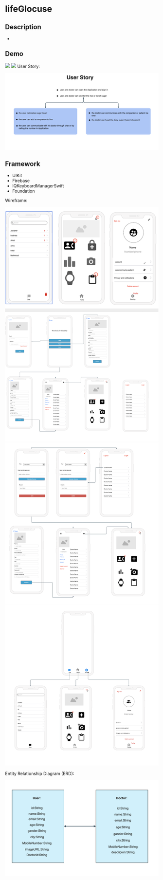 # lifeGlocuse

## Description
-



## Demo

![](lightEN.gif)
![](darkAR.gif)
User Story:

![](userstory.png)


## Framework
- UIKit
- Firebase
- IQKeyboardManagerSwift
- Foundation


Wireframe:

![](wireframe1.png)
![](wireframe2.png)
![](wireframe3.png)
![](wireframe4.png)

Entity Relationship Diagram (ERD):

![](erd.png)


